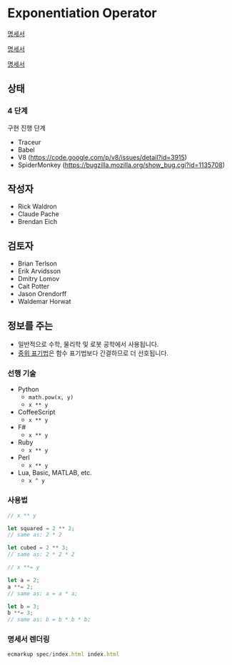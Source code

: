 # Exponentiation Operator

[명세서](https://tc39.es/ecma262/#sec-exp-operator)

[명세서](https://tc39.es/ecma262/#sec-exp-operator)

[명세서](https://tc39.es/ecma262/#sec-exp-operator)

## 상태

### 4 단계

구현 진행 단계

- Traceur
- Babel
- V8 (https://code.google.com/p/v8/issues/detail?id=3915)
- SpiderMonkey (https://bugzilla.mozilla.org/show_bug.cgi?id=1135708)

## 작성자

- Rick Waldron
- Claude Pache
- Brendan Eich

## 검토자

- Brian Terlson
- Erik Arvidsson
- Dmitry Lomov
- Cait Potter
- Jason Orendorff
- Waldemar Horwat

## 정보를 주는

- 일반적으로 수학, 물리학 및 로봇 공학에서 사용됩니다.
- [중위 표기법](https://en.wikipedia.org/wiki/Infix_notation)은 함수 표기법보다 간결하므로 더 선호됩니다.

### 선행 기술

- Python
  - `math.pow(x, y)`
  - `x ** y`
- CoffeeScript
  - `x ** y`
- F#
  - `x ** y`
- Ruby
  - `x ** y`
- Perl
  - `x ** y`
- Lua, Basic, MATLAB, etc.
  - `x ^ y`

### 사용법

```js
// x ** y

let squared = 2 ** 2;
// same as: 2 * 2

let cubed = 2 ** 3;
// same as: 2 * 2 * 2
```

```js
// x **= y

let a = 2;
a **= 2;
// same as: a = a * a;

let b = 3;
b **= 3;
// same as: b = b * b * b;
```

### 명세서 렌더링

```js
ecmarkup spec/index.html index.html
```
